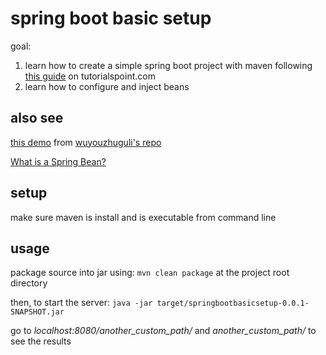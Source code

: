 # spring boot basic setup

goal:

1. learn how to create a simple spring boot project with maven following [this guide](https://www.tutorialspoint.com/spring_boot/spring_boot_bootstrapping.htm) on tutorialspoint.com
2. learn how to configure and inject beans

## also see

[this demo](https://github.com/wuyouzhuguli/SpringAll/blob/master/01.Start-Spring-Boot/src/main/java/com/springboot/demo/DemoApplication.java) from [wuyouzhuguli's repo](https://github.com/wuyouzhuguli/SpringAll)

[What is a Spring Bean?](https://www.baeldung.com/spring-bean)

## setup

make sure maven is install and is executable from command line

## usage

package source into jar using:
`mvn clean package` at the project root directory

then, to start the server:
`java -jar target/springbootbasicsetup-0.0.1-SNAPSHOT.jar`

go to *localhost:8080/another_custom_path/* and *another_custom_path/* to see the results
